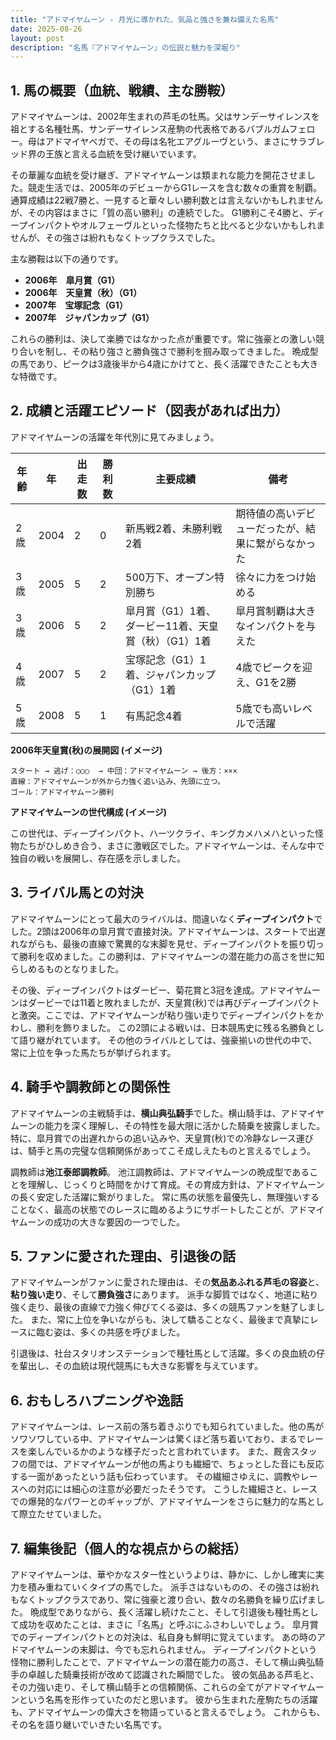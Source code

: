 ```yaml
---
title: "アドマイヤムーン - 月光に導かれた、気品と強さを兼ね備えた名馬"
date: 2025-08-26
layout: post
description: "名馬『アドマイヤムーン』の伝説と魅力を深堀り"
---
```


## 1. 馬の概要（血統、戦績、主な勝鞍）

アドマイヤムーンは、2002年生まれの芦毛の牡馬。父はサンデーサイレンスを祖とする名種牡馬、サンデーサイレンス産駒の代表格であるバブルガムフェロー。母はアドマイヤベガで、その母は名牝エアグルーヴという、まさにサラブレッド界の王族と言える血統を受け継いでいます。  

その華麗な血統を受け継ぎ、アドマイヤムーンは類まれな能力を開花させました。競走生活では、2005年のデビューからG1レースを含む数々の重賞を制覇。通算成績は22戦7勝と、一見すると華々しい勝利数とは言えないかもしれませんが、その内容はまさに「質の高い勝利」の連続でした。  G1勝利こそ4勝と、ディープインパクトやオルフェーヴルといった怪物たちと比べると少ないかもしれませんが、その強さは紛れもなくトップクラスでした。

主な勝鞍は以下の通りです。

* **2006年　皐月賞（G1）**
* **2006年　天皇賞（秋）（G1）**
* **2007年　宝塚記念（G1）**
* **2007年　ジャパンカップ（G1）**


これらの勝利は、決して楽勝ではなかった点が重要です。常に強豪との激しい競り合いを制し、その粘り強さと勝負強さで勝利を掴み取ってきました。  晩成型の馬であり、ピークは3歳後半から4歳にかけてと、長く活躍できたことも大きな特徴です。


## 2. 成績と活躍エピソード（図表があれば出力）

アドマイヤムーンの活躍を年代別に見てみましょう。

| 年齢 | 年  | 出走数 | 勝利数 | 主要成績                                     | 備考                                         |
|-----|-----|-------|-------|---------------------------------------------|----------------------------------------------|
| 2歳 | 2004 | 2     | 0     | 新馬戦2着、未勝利戦2着                         | 期待値の高いデビューだったが、結果に繋がらなかった |
| 3歳 | 2005 | 5     | 2     | 500万下、オープン特別勝ち                        | 徐々に力をつけ始める                             |
| 3歳 | 2006 | 5     | 2     | 皐月賞（G1）1着、ダービー11着、天皇賞（秋）（G1）1着 | 皐月賞制覇は大きなインパクトを与えた               |
| 4歳 | 2007 | 5     | 2     | 宝塚記念（G1）1着、ジャパンカップ（G1）1着       | 4歳でピークを迎え、G1を2勝                    |
| 5歳 | 2008 | 5     | 1     | 有馬記念4着                                     | 5歳でも高いレベルで活躍                         |


**2006年天皇賞(秋)の展開図 (イメージ)**

```
スタート → 逃げ：○○○  → 中団：アドマイヤムーン → 後方：×××
直線：アドマイヤムーンが外から力強く追い込み、先頭に立つ。
ゴール：アドマイヤムーン勝利
```

**アドマイヤムーンの世代構成 (イメージ)**

この世代は、ディープインパクト、ハーツクライ、キングカメハメハといった怪物たちがひしめき合う、まさに激戦区でした。アドマイヤムーンは、そんな中で独自の戦いを展開し、存在感を示しました。


## 3. ライバル馬との対決

アドマイヤムーンにとって最大のライバルは、間違いなく**ディープインパクト**でした。2頭は2006年の皐月賞で直接対決。アドマイヤムーンは、スタートで出遅れながらも、最後の直線で驚異的な末脚を見せ、ディープインパクトを振り切って勝利を収めました。この勝利は、アドマイヤムーンの潜在能力の高さを世に知らしめるものとなりました。

その後、ディープインパクトはダービー、菊花賞と3冠を達成。アドマイヤムーンはダービーでは11着と敗れましたが、天皇賞(秋)では再びディープインパクトと激突。ここでは、アドマイヤムーンが粘り強い走りでディープインパクトをかわし、勝利を飾りました。  この2頭による戦いは、日本競馬史に残る名勝負として語り継がれています。  その他のライバルとしては、強豪揃いの世代の中で、常に上位を争った馬たちが挙げられます。


## 4. 騎手や調教師との関係性

アドマイヤムーンの主戦騎手は、**横山典弘騎手**でした。横山騎手は、アドマイヤムーンの能力を深く理解し、その特性を最大限に活かした騎乗を披露しました。特に、皐月賞での出遅れからの追い込みや、天皇賞(秋)での冷静なレース運びは、騎手と馬の完璧な信頼関係があってこそ成しえたものと言えるでしょう。

調教師は**池江泰郎調教師**。  池江調教師は、アドマイヤムーンの晩成型であることを理解し、じっくりと時間をかけて育成。その育成方針は、アドマイヤムーンの長く安定した活躍に繋がりました。 常に馬の状態を最優先し、無理強いすることなく、最高の状態でのレースに臨めるようにサポートしたことが、アドマイヤムーンの成功の大きな要因の一つでした。


## 5. ファンに愛された理由、引退後の話

アドマイヤムーンがファンに愛された理由は、その**気品あふれる芦毛の容姿**と、**粘り強い走り**、そして**勝負強さ**にあります。  派手な脚質ではなく、地道に粘り強く走り、最後の直線で力強く伸びてくる姿は、多くの競馬ファンを魅了しました。  また、常に上位を争いながらも、決して驕ることなく、最後まで真摯にレースに臨む姿は、多くの共感を呼びました。

引退後は、社台スタリオンステーションで種牡馬として活躍。多くの良血統の仔を輩出し、その血統は現代競馬にも大きな影響を与えています。


## 6. おもしろハプニングや逸話

アドマイヤムーンは、レース前の落ち着きぶりでも知られていました。他の馬がソワソワしている中、アドマイヤムーンは驚くほど落ち着いており、まるでレースを楽しんでいるかのような様子だったと言われています。  また、厩舎スタッフの間では、アドマイヤムーンが他の馬よりも繊細で、ちょっとした音にも反応する一面があったという話も伝わっています。  その繊細さゆえに、調教やレースへの対応には細心の注意が必要だったそうです。  こうした繊細さと、レースでの爆発的なパワーとのギャップが、アドマイヤムーンをさらに魅力的な馬として際立たせていました。


## 7. 編集後記（個人的な視点からの総括）

アドマイヤムーンは、華やかなスター性というよりは、静かに、しかし確実に実力を積み重ねていくタイプの馬でした。  派手さはないものの、その強さは紛れもなくトップクラスであり、常に強豪と渡り合い、数々の名勝負を繰り広げました。  晩成型でありながら、長く活躍し続けたこと、そして引退後も種牡馬として成功を収めたことは、まさに「名馬」と呼ぶにふさわしいでしょう。  皐月賞でのディープインパクトとの対決は、私自身も鮮明に覚えています。  あの時のアドマイヤムーンの末脚は、今でも忘れられません。  ディープインパクトという怪物に勝利したことで、アドマイヤムーンの潜在能力の高さ、そして横山典弘騎手の卓越した騎乗技術が改めて認識された瞬間でした。  彼の気品ある芦毛と、その力強い走り、そして横山騎手との信頼関係、これらの全てがアドマイヤムーンという名馬を形作っていたのだと思います。  彼から生まれた産駒たちの活躍も、アドマイヤムーンの偉大さを物語っていると言えるでしょう。  これからも、その名を語り継いでいきたい名馬です。
